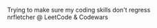 
Trying to make sure my coding skills don't regress <br />
nrfletcher @ LeetCode & Codewars

<!---
nfletcher27/nfletcher27 is a ✨ special ✨ repository because its `README.md` (this file) appears on your GitHub profile.
You can click the Preview link to take a look at your changes.
--->
